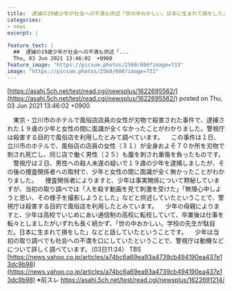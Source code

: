 ```yaml
---
title:  逮捕の19歳少年が社会への不満も供述「世の中おかしい。日本に生まれて損をした」  ★3  
categories:
- news
excerpt: |
  
feature_text: |
  ##  逮捕の19歳少年が社会への不満も供述「...
  Thu, 03 Jun 2021 13:46:02  +0900
feature_image: "https://picsum.photos/2560/600?image=733"
image: "https://picsum.photos/2560/600?image=733"
---
```


[https://asahi.5ch.net/test/read.cgi/newsplus/1622695562/](https://asahi.5ch.net/test/read.cgi/newsplus/1622695562/)
posted on Thu, 03 Jun 2021 13:46:02  +0900

<!--more-->

　東京・立川市のホテルで風俗店店員の女性が刃物で殺害された事件で、逮捕された１９歳の少年と女性の間に面識が全くなかったことがわかりました。警視庁は殺害する目的で風俗店を利用したとみて調べています。 　この事件は１日、立川市のホテルで、風俗店の店員の女性（３１）が全身およそ７０か所を刃物で刺され死亡し、同じ店で働く男性（２５）も腹を刺され重傷を負ったものです。 　警視庁は２日、男性への殺人未遂の疑いで１９歳の少年を逮捕しましたが、その後の捜査関係者への取材で、少年と女性の間に面識が全く無かったことがわかりました。 　捜査関係者によりますと、少年は事実関係について黙秘していますが、当初の取り調べでは「人を殺す動画を見て刺激を受けた」「無理心中しようと思い、その様子を撮影しようとした」などと供述していたということで、警視庁は殺害する目的で風俗店を利用したとみています。 　少年の母親によりますと、少年は高校でいじめにあい通信制の高校に転校していて、卒業後は仕事を転々としましたがいずれも長く続かず、「世の中おかしい。学校の先生が駄目だ。日本に生まれて損をした」などと話していたということです。 　少年は当初の取り調べでも社会への不満を口にしていたということで、警視庁は動機などについて詳しく調べています。（03日11:24） TBS [https://news.yahoo.co.jp/articles/a74bc6a69ea93a4739cb494190ea437e13dc9b98](https://news.yahoo.co.jp/articles/a74bc6a69ea93a4739cb494190ea437e13dc9b98) ※前スレ https://asahi.5ch.net/test/read.cgi/newsplus/1622691214/
